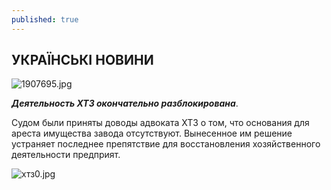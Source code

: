 ```yaml
---
published: true
---
```


## УКРАÏНСЬКI НОВИНИ
![1907695.jpg]({{site.baseurl}}/images1907695.jpg)


_**Деятельность ХТЗ окончательно разблокирована**_. 

 
Судом были приняты доводы адвоката ХТЗ о том, что основания для ареста имущества завода отсутствуют. Вынесенное им решение устраняет последнее препятствие для восстановления хозяйственного деятельности предприят.  
 
![хтз0.jpg]({{site.baseurl}}/imagesхтз0.jpg)